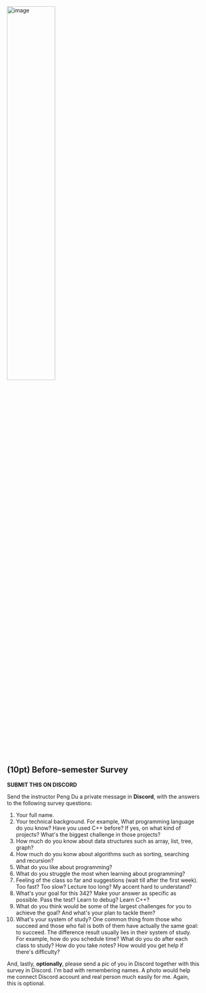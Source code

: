 <img width="50%" alt="image" src="https://user-images.githubusercontent.com/252020/227804279-62a3693f-ffc7-487d-9ecb-c4e5aea26209.png">

## (10pt) Before-semester Survey

**SUBMIT THIS ON DISCORD**

Send the instructor Peng Du a private message in **Discord**, with the answers to the following survey questions:

  1. Your full name.
  2. Your technical background. For example, What programming language do you know? Have you used C++ before? If yes, on what kind of projects? What's the biggest challenge in those projects?
  3. How much do you know about data structures such as array, list, tree, graph?
  4. How much do you konw about algorithms such as sorting, searching and recursion?
  5. What do you like about programming?
  6. What do you struggle the most when learning about programming?
  7. Feeling of the class so far and suggestions (wait till after the first week). Too fast? Too slow? Lecture too long? My accent hard to understand? 
  8. What's your goal for this 342? Make your answer as specific as possible. Pass the test? Learn to debug? Learn C++?
  9. What do you think would be some of the largest challenges for you to achieve the goal? And what's your plan to tackle them?
  10. What's your system of study? One common thing from those who succeed and those who fail is both of them have actually the same goal: to succeed. The difference result usually lies in their system of study. For example, how do you schedule time? What do you do after each class to study? How do you take notes? How would you get help if there's difficulty?
  
And, lastly, **optionally**, please send a pic of you in Discord together with this survey in Discord. I'm bad with remembering names. A photo would help me connect Discord account and real person much easily for me. Again, this is optional.
